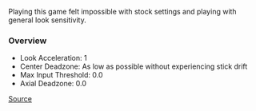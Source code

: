 Playing this game felt impossible with stock settings and playing with general look sensitivity.

### Overview
- Look Acceleration: 1
- Center Deadzone: As low as possible without experiencing stick drift
- Max Input Threshold: 0.0
- Axial Deadzone: 0.0

[Source](https://www.gamesradar.com/halo-infinite-controller-settings/)